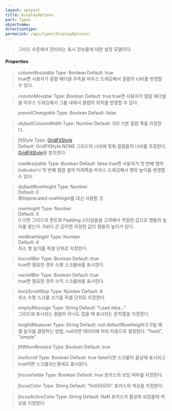 ```yaml
---
layout: apipost
title: DisplayOptions
part: Types
objectname: 
directiontype: 
permalink: /api/types/DisplayOptions/
---
```



> 그리드 수준에서 관리되는 표시 정보들에 대한 설정 모델이다.

#### Properties

> *columnResizable*
> Type: Boolean 
> Default: true    
> true면 사용자가 컬럼 헤더셀 우측을 마우스 드래깅해서 컬럼의 너비를 변경할 수 있다.

> *columnMovable*
> Type: Boolean 
> Default: true 
> true면 사용자가 컬럼 헤더셀을 마우스 드래깅해서 그룹 내에서 컬럼의 위치를 변경할 수 있다.

> *parentChangable*
> Type: Boolean 
> Default: false 
> 

> *defaultColumnWidth*
> Type: Number 
> Default: 120
> 기본 컬럼 폭을 지정한다.

> *fitStyle*
> Type: [GridFitStyle](/api/types/)       
> Default: GridFitStyle.NONE 
> 그리드의 너비에 맞춰 컬럼들의 너비를 조정한다. [GridFitStyle](/api/types/)을 참조한다. 

> *rowResizable* 
> Type: Boolean 
> Default: false 
> true면 사용자가 첫 번째 행의 Indicator나 첫 번째 컬럼 셀의 아래쪽을 마우스 드래깅해서 행의 높이를 변경할 수 있다.  

> *defaultRowHeight* 
> Type: Number       
> Default: 0   
> @Deprecated rowHeight를 대신 사용할 것.

> *rowHeight* 
> Type: Number       
> Default: 0   
> 0 이면 그리드의 폰트와 Padding 스타일들을 고려해서 적절한 값으로 행들의 높이를 찾는다. 0보다 큰 값이면 지정한 값이 행들의 높이가 된다.   

> *minRowHeight* 
> Type: Number       
> Default: 4   
> 최소 행 높이를 픽셀 단위로 지정한다.  

> *hscrollBar*
> Type: Boolean 
> Default: true    
> true면 필요한 경우 수평 스크롤바를 표시한다.   

> *vscrollBar*
> Type: Boolean 
> Default: true   
> true면 필요한 경우 수직 스크롤바를 표시한다.

> *horzScrollStep*
> Type: Number 
> Default: 8   
> 최소 수평 스크롤 크기를 픽셀 단위로 지정한다.     

> *emptyMessage* 
> Type: String
> Default: "Load data..."   
> 그리드에 표시되는 컬럼이 하나도 없을 때 표시되는 문자열을 지정한다. 

> *heightMeasurer* 
> Type: String
> Default: null
> defaultRowHeight가 0일 때 행 높이를 결정하는 방법, null이면 데이터에 따라 자동으로 결정된다. "fixed", "simple"

> *fitWhenResized* 
> Type: Boolean
> Default: true
> 

> *liveScroll* 
> Type: Boolean
> Default: true
> false이면 스크롤이 끝날때 표시되고 true이면 스크롤되는중에도 표시된다.

> *focusVisible* 
> Type: Boolean
> Default: true
> 포커스의 보임 여부를 지정한다.

> *focusColor* 
> Type: String
> Default: "0x555555"
> 포커스의 색상을 지정한다.

> *focusActiveColor* 
> Type: String
> Default: NaN
> 포커스가 활성화 되었을때 색상을 지정한다.





